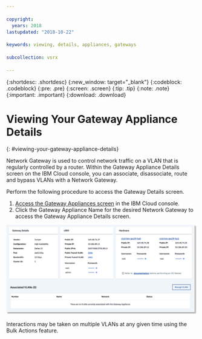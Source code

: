 ```yaml
---

copyright:
  years: 2018
lastupdated: "2018-10-22"

keywords: viewing, details, appliances, gateways

subcollection: vsrx

---
```


{:shortdesc: .shortdesc}
{:new_window: target="_blank"}
{:codeblock: .codeblock}
{:pre: .pre}
{:screen: .screen}
{:tip: .tip}
{:note: .note}
{:important: .important}
{:download: .download}

# Viewing Your Gateway Appliance Details
{: #viewing-your-gateway-appliance-details}

Network Gateway is used to control network traffic on a VLAN that is regularly controlled by a router. Within the Gateway Appliance Details screen on the IBM Cloud console, you can associate, disassociate, route and bypass VLANs with a Network Gateway.

Perform the following procedure to access the Gateway Details screen.

1. [Access the Gateway Appliances screen](/docs/infrastructure/vsrx?topic=vsrx-viewing-all-your-gateway-appliances) in the IBM Cloud console.
2. Click the Gateway Appliance Name for the desired Network Gateway to access the Gateway Appliance Details screen.

  <img src="images/gw-sa-details.png" alt="drawing" style="width: 700px;"/>

Interactions may be taken on multiple VLANs at any given time using the Bulk Actions feature.
